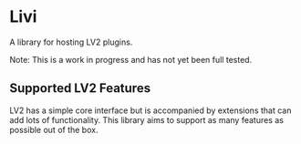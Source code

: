 # Livi

A library for hosting LV2 plugins.

Note: This is a work in progress and has not yet been full tested.

## Supported LV2 Features

LV2 has a simple core interface but is accompanied by extensions that can add
lots of functionality. This library aims to support as many features as possible
out of the box.
